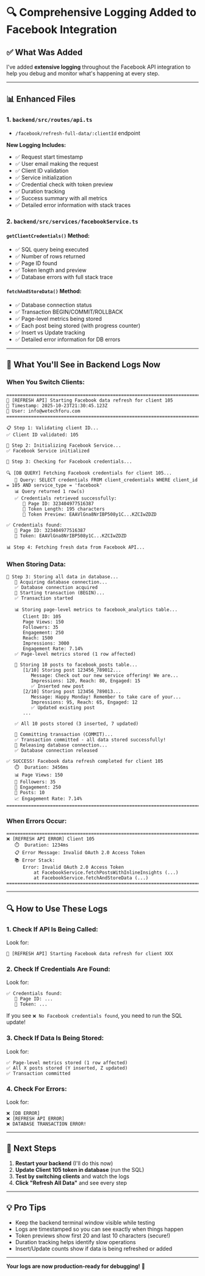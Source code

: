 # 🔍 Comprehensive Logging Added to Facebook Integration

## ✅ What Was Added

I've added **extensive logging** throughout the Facebook API integration to help you debug and monitor what's happening at every step.

---

## 📊 Enhanced Files

### 1. **`backend/src/routes/api.ts`**
   - `/facebook/refresh-full-data/:clientId` endpoint

**New Logging Includes:**
- ✅ Request start timestamp
- ✅ User email making the request
- ✅ Client ID validation
- ✅ Service initialization
- ✅ Credential check with token preview
- ✅ Duration tracking
- ✅ Success summary with all metrics
- ✅ Detailed error information with stack traces

### 2. **`backend/src/services/facebookService.ts`**

#### **`getClientCredentials()` Method:**
- ✅ SQL query being executed
- ✅ Number of rows returned
- ✅ Page ID found
- ✅ Token length and preview
- ✅ Database errors with full stack trace

#### **`fetchAndStoreData()` Method:**
- ✅ Database connection status
- ✅ Transaction BEGIN/COMMIT/ROLLBACK
- ✅ Page-level metrics being stored
- ✅ Each post being stored (with progress counter)
- ✅ Insert vs Update tracking
- ✅ Detailed error information for DB errors

---

## 🎯 What You'll See in Backend Logs Now

### **When You Switch Clients:**

```
================================================================================
🔄 [REFRESH API] Starting Facebook data refresh for client 105
📅 Timestamp: 2025-10-23T21:30:45.123Z
👤 User: info@wetechforu.com
================================================================================

📋 Step 1: Validating client ID...
✅ Client ID validated: 105

🔧 Step 2: Initializing Facebook Service...
✅ Facebook Service initialized

🔑 Step 3: Checking for Facebook credentials...

🔍 [DB QUERY] Fetching Facebook credentials for client 105...
   📝 Query: SELECT credentials FROM client_credentials WHERE client_id = 105 AND service_type = 'facebook'
   📊 Query returned 1 row(s)
   ✅ Credentials retrieved successfully:
      📄 Page ID: 323404977516387
      🔑 Token Length: 195 characters
      🔑 Token Preview: EAAVlGna8NrIBP508y1C...KZCIwZDZD

✅ Credentials found:
   📄 Page ID: 323404977516387
   🔑 Token: EAAVlGna8NrIBP508y1C...KZCIwZDZD

📊 Step 4: Fetching fresh data from Facebook API...
```

### **When Storing Data:**

```
💾 Step 3: Storing all data in database...
   🔗 Acquiring database connection...
   ✅ Database connection acquired
   🔄 Starting transaction (BEGIN)...
   ✅ Transaction started

   📊 Storing page-level metrics to facebook_analytics table...
      Client ID: 105
      Page Views: 150
      Followers: 35
      Engagement: 250
      Reach: 1500
      Impressions: 3000
      Engagement Rate: 7.14%
   ✅ Page-level metrics stored (1 row affected)

   📝 Storing 10 posts to facebook_posts table...
      [1/10] Storing post 123456_789012...
         Message: Check out our new service offering! We are...
         Impressions: 120, Reach: 80, Engaged: 15
         ✅ Inserted new post
      [2/10] Storing post 123456_789013...
         Message: Happy Monday! Remember to take care of your...
         Impressions: 95, Reach: 65, Engaged: 12
         ✅ Updated existing post
      ...
   
   ✅ All 10 posts stored (3 inserted, 7 updated)

   🔄 Committing transaction (COMMIT)...
   ✅ Transaction committed - all data stored successfully!
   🔗 Releasing database connection...
   ✅ Database connection released

✅ SUCCESS! Facebook data refresh completed for client 105
   ⏱️  Duration: 3456ms
   📊 Page Views: 150
   👥 Followers: 35
   💬 Engagement: 250
   📝 Posts: 10
   📈 Engagement Rate: 7.14%
================================================================================
```

### **When Errors Occur:**

```
================================================================================
❌ [REFRESH API ERROR] Client 105
   ⏱️  Duration: 1234ms
   📋 Error Message: Invalid OAuth 2.0 Access Token
   📚 Error Stack:
      Error: Invalid OAuth 2.0 Access Token
          at FacebookService.fetchPostsWithInlineInsights (...)
          at FacebookService.fetchAndStoreData (...)
================================================================================
```

---

## 🔍 How to Use These Logs

### **1. Check If API Is Being Called:**
Look for:
```
🔄 [REFRESH API] Starting Facebook data refresh for client XXX
```

### **2. Check If Credentials Are Found:**
Look for:
```
✅ Credentials found:
   📄 Page ID: ...
   🔑 Token: ...
```

If you see `❌ No Facebook credentials found`, you need to run the SQL update!

### **3. Check If Data Is Being Stored:**
Look for:
```
✅ Page-level metrics stored (1 row affected)
✅ All X posts stored (Y inserted, Z updated)
✅ Transaction committed
```

### **4. Check For Errors:**
Look for:
```
❌ [DB ERROR]
❌ [REFRESH API ERROR]
❌ DATABASE TRANSACTION ERROR!
```

---

## 🚀 Next Steps

1. **Restart your backend** (I'll do this now)
2. **Update Client 105 token in database** (run the SQL)
3. **Test by switching clients** and watch the logs
4. **Click "Refresh All Data"** and see every step

---

## 💡 Pro Tips

- Keep the backend terminal window visible while testing
- Logs are timestamped so you can see exactly when things happen
- Token previews show first 20 and last 10 characters (secure!)
- Duration tracking helps identify slow operations
- Insert/Update counts show if data is being refreshed or added

---

**Your logs are now production-ready for debugging!** 🎉

